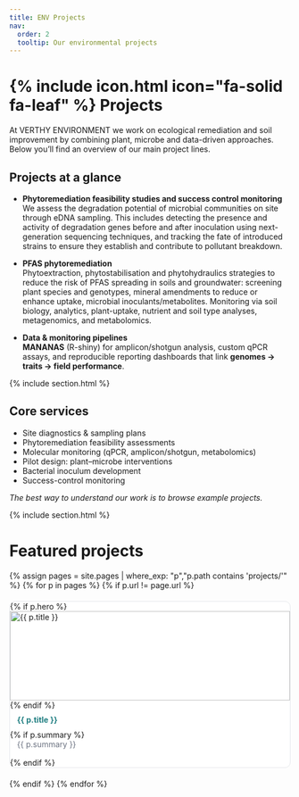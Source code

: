 ```yaml
---
title: ENV Projects
nav:
  order: 2
  tooltip: Our environmental projects
---
```


# {% include icon.html icon="fa-solid fa-leaf" %} Projects

At VERTHY ENVIRONMENT we work on ecological remediation and soil improvement by combining plant, microbe and data-driven approaches.  
Below you’ll find an overview of our main project lines.

## Projects at a glance

- **Phytoremediation feasibility studies and success control monitoring**  
  We assess the degradation potential of microbial communities on site through eDNA sampling. This includes detecting the presence and activity of degradation genes before and after inoculation using next-generation sequencing techniques, and tracking the fate of introduced strains to ensure they establish and contribute to pollutant breakdown.

- **PFAS phytoremediation**  
  Phytoextraction, phytostabilisation and phytohydraulics strategies to reduce the risk of PFAS spreading in soils and groundwater: screening plant species and genotypes, mineral amendments to reduce or enhance uptake, microbial inoculants/metabolites. Monitoring via soil biology, analytics, plant-uptake, nutrient and soil type analyses, metagenomics, and metabolomics.

- **Data & monitoring pipelines**  
  **MANANAS** (R-shiny) for amplicon/shotgun analysis, custom qPCR assays, and reproducible reporting dashboards that link **genomes → traits → field performance**.

{% include section.html %}

## Core services

- Site diagnostics & sampling plans
- Phytoremediation feasibility assessments   
- Molecular monitoring (qPCR, amplicon/shotgun, metabolomics)  
- Pilot design: plant–microbe interventions  
- Bacterial inoculum development  
- Success-control monitoring  

*The best way to understand our work is to browse example projects.*

{% include section.html %}

# Featured projects

<div class="proj-grid">
  {% assign pages = site.pages | where_exp: "p","p.path contains 'projects/'" %}
  {% for p in pages %}
    {% if p.url != page.url %}
      <a class="proj-card" href="{{ p.url | relative_url }}">
        {% if p.hero %}<img src="{{ p.hero | relative_url }}" alt="{{ p.title }}">{% endif %}
        <div class="proj-title">{{ p.title }}</div>
        {% if p.summary %}<div class="proj-summary">{{ p.summary }}</div>{% endif %}
      </a>
    {% endif %}
  {% endfor %}
</div>

<style>
.proj-grid{display:grid;grid-template-columns:repeat(auto-fill,minmax(260px,1fr));gap:20px;margin-top:1rem}
.proj-card{text-decoration:none;border:1px solid #e5e7eb;border-radius:10px;overflow:hidden;background:#fff;transition:.2s}
.proj-card:hover{transform:translateY(-4px);box-shadow:0 10px 20px rgba(0,0,0,.08)}
.proj-card img{width:100%;height:160px;object-fit:cover}
.proj-title{font-weight:700;color:#217f82;padding:.6rem .8rem}
.proj-summary{color:#6b7280;padding:0 .8rem 1rem}
</style>
